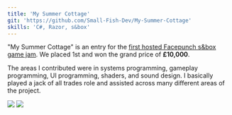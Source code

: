 ```yaml
---
title: 'My Summer Cottage'
git: 'https://github.com/Small-Fish-Dev/My-Summer-Cottage'
skills: 'C#, Razor, s&box'
---
```


"My Summer Cottage" is an entry for the [first hosted Facepunch s&box game jam](https://asset.party/c/gamejam1/results). We placed 1st and won the grand price of **£10,000**.

The areas I contributed were in systems programming, gameplay programming, UI programming, shaders, and sound design. I basically played a jack of all trades role and assisted across many different areas of the project.

<Youtube id="sDQB1yv6tOE" />

<Img src="ex1.jpg" />
<Img src="ex2.jpg" />
